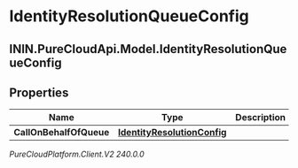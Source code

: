 # IdentityResolutionQueueConfig

## ININ.PureCloudApi.Model.IdentityResolutionQueueConfig

## Properties

|Name | Type | Description | Notes|
|------------ | ------------- | ------------- | -------------|
| **CallOnBehalfOfQueue** | [**IdentityResolutionConfig**](IdentityResolutionConfig) |  | [optional] |



_PureCloudPlatform.Client.V2 240.0.0_
